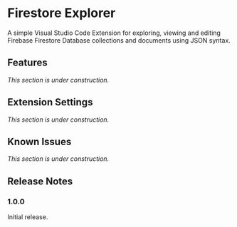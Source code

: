 # Firestore Explorer

A simple Visual Studio Code Extension for exploring, viewing and editing Firebase Firestore Database collections and documents using JSON syntax.

## Features

_This section is under construction._

## Extension Settings

_This section is under construction._

## Known Issues

_This section is under construction._

## Release Notes

### 1.0.0

Initial release.
